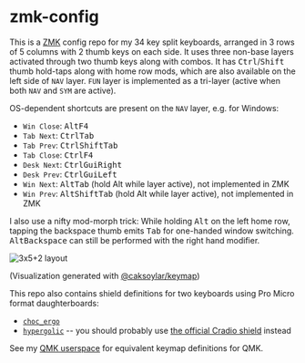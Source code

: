 # zmk-config

This is a [ZMK](https://zmk.dev) config repo for my 34 key split keyboards, arranged in 3 rows of 5 columns with 2 thumb keys on each side. It uses three non-base layers activated through two thumb keys along with combos. It has <kbd>Ctrl</kbd>/<kbd>Shift</kbd> thumb hold-taps along with home row mods, which are also available on the left side of `NAV` layer. `FUN` layer is implemented as a tri-layer (active when both `NAV` and `SYM` are active).

OS-dependent shortcuts are present on the `NAV` layer, e.g. for Windows:
- `Win Close`: <kbd>Alt</kbd><kbd>F4</kbdy>
- `Tab Next`: <kbd>Ctrl</kbd><kbd>Tab</kbd>
- `Tab Prev`: <kbd>Ctrl</kbd><kbd>Shift</kbd><kbd>Tab</kbd>
- `Tab Close`: <kbd>Ctrl</kbd><kbd>F4</kbd>
- `Desk Next`: <kbd>Ctrl</kbd><kbd>Gui</kbd><kbd>Right</kbd>
- `Desk Prev`: <kbd>Ctrl</kbd><kbd>Gui</kbd><kbd>Left</kbd>
- `Win Next`: <kbd>Alt</kbd><kbd>Tab</kbd> (hold Alt while layer active), not implemented in ZMK
- `Win Prev`: <kbd>Alt</kbd><kbd>Shift</kbd><kbd>Tab</kbd> (hold Alt while layer active), not implemented in ZMK

I also use a nifty mod-morph trick: While holding <kbd>Alt</kbd> on the left home row, tapping the backspace thumb emits <kbd>Tab</kbd> for one-handed window switching. <kbd>Alt</kbd><kbd>Backspace</kbd> can still be performed with the right hand modifier.

![3x5+2 layout](https://caksoylar.github.io/zmk-config/3x5+2.full.svg)

(Visualization generated with [@caksoylar/keymap](https://github.com/caksoylar/keymap))

This repo also contains shield definitions for two keyboards using Pro Micro format daughterboards:
- [`choc_ergo`](https://keypcb.xyz/choc_ergo)
- [`hypergolic`](https://github.com/davidphilipbarr/hypergolic) -- you should probably use [the official Cradio shield](https://github.com/zmkfirmware/zmk/tree/main/app/boards/shields/cradio/) instead

See my [QMK userspace](https://github.com/caksoylar/qmk_userspace/) for equivalent keymap definitions for QMK.
